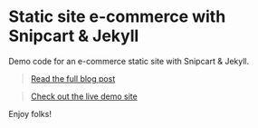 # Static site e-commerce with Snipcart & Jekyll

Demo code for an e-commerce static site with Snipcart & Jekyll.

> [Read the full blog post](https://snipcart.com/blog/static-site-e-commerce-part-2-integrating-snipcart-with-jekyll)

> [Check out the live demo site](https://snipcart.com/blog/static-site-e-commerce-part-2-integrating-snipcart-with-jekyll)

Enjoy folks!
